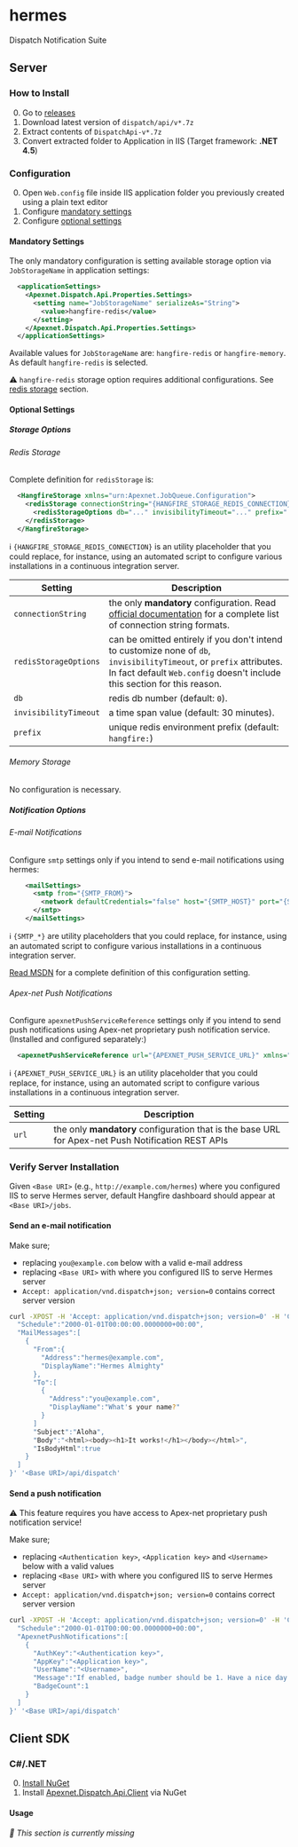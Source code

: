hermes
======

Dispatch Notification Suite


Server
------


### How to Install

0. Go to [releases](https://github.com/Apex-net/hermes/releases)
0. Download latest version of `dispatch/api/v*.7z`
0. Extract contents of `DispatchApi-v*.7z`
0. Convert extracted folder to Application in IIS (Target framework: **.NET 4.5**)


### Configuration

0. Open `Web.config` file inside IIS application folder you previously created using a plain text editor
0. Configure [mandatory settings](#mandatory-settings)
0. Configure [optional settings](#optional-settings)

#### Mandatory Settings

The only mandatory configuration is setting available storage option via `JobStorageName` in application settings:

```xml
  <applicationSettings>
    <Apexnet.Dispatch.Api.Properties.Settings>
      <setting name="JobStorageName" serializeAs="String">
        <value>hangfire-redis</value>
      </setting>
    </Apexnet.Dispatch.Api.Properties.Settings>
  </applicationSettings>
```

Available values for `JobStorageName` are: `hangfire-redis` or `hangfire-memory`. As default `hangfire-redis` is selected.

:warning: `hangfire-redis` storage option requires additional configurations. See [redis storage](#redis-storage) section.

#### Optional Settings

##### Storage Options

###### Redis Storage

Complete definition for `redisStorage` is:

```xml
  <HangfireStorage xmlns="urn:Apexnet.JobQueue.Configuration">
    <redisStorage connectionString="{HANGFIRE_STORAGE_REDIS_CONNECTION}">
      <redisStorageOptions db="..." invisibilityTimeout="..." prefix="..."/>
    </redisStorage>
  </HangfireStorage>
```

:information_source: `{HANGFIRE_STORAGE_REDIS_CONNECTION}` is an utility placeholder that you could replace, for instance, using an automated script to configure various installations in a continuous integration server.

| Setting | Description |
|--- |---
| `connectionString`    | the only **mandatory** configuration. Read [official documentation](http://docs.hangfire.io/en/latest/configuration/using-redis.html#configuration) for a complete list of connection string formats.
| `redisStorageOptions` | can be omitted entirely if you don't intend to customize none of `db`, `invisibilityTimeout`, or `prefix` attributes. In fact default `Web.config` doesn't include this section for this reason.
| `db`                  | redis db number (default: `0`).
| `invisibilityTimeout` | a time span value (default: 30 minutes).
| `prefix`              | unique redis environment prefix (default: `hangfire:`)

###### Memory Storage

No configuration is necessary.

##### Notification Options

###### E-mail Notifications

Configure `smtp` settings only if you intend to send e-mail notifications using hermes:

```xml
    <mailSettings>
      <smtp from="{SMTP_FROM}">
        <network defaultCredentials="false" host="{SMTP_HOST}" port="{SMTP_PORT}" userName="{SMTP_USERNAME}" password="{SMTP_PASSWORD}" enableSsl="{SMTP_SSL}"/>
      </smtp>
    </mailSettings>
```

:information_source: `{SMTP_*}` are utility placeholders that you could replace, for instance, using an automated script to configure various installations in a continuous integration server.

[Read MSDN](https://msdn.microsoft.com/en-us/library/ms164240.aspx) for a complete definition of this configuration setting.

###### Apex-net Push Notifications

Configure `apexnetPushServiceReference` settings only if you intend to send push notifications using Apex-net proprietary push notification service. (Installed and configured separately:)

```xml
  <apexnetPushServiceReference url="{APEXNET_PUSH_SERVICE_URL}" xmlns="urn:Apexnet.Messaging.Configuration"/>
```

:information_source: `{APEXNET_PUSH_SERVICE_URL}` is an utility placeholder that you could replace, for instance, using an automated script to configure various installations in a continuous integration server.

| Setting | Description |
|--- |---
| `url`    | the only **mandatory** configuration that is the base URL for Apex-net Push Notification REST APIs


### Verify Server Installation

Given `<Base URI>` (e.g., `http://example.com/hermes`) where you configured IIS to serve Hermes server, default Hangfire dashboard should appear at `<Base URI>/jobs`.

#### Send an e-mail notification

Make sure;

* replacing `you@example.com` below with a valid e-mail address
* replacing `<Base URI>` with where you configured IIS to serve Hermes server
* `Accept: application/vnd.dispatch+json; version=0` contains correct server version

```bash
curl -XPOST -H 'Accept: application/vnd.dispatch+json; version=0' -H 'Content-Type: application/json; charset=utf-8' -d '{
  "Schedule":"2000-01-01T00:00:00.0000000+00:00",
  "MailMessages":[
    {
      "From":{
        "Address":"hermes@example.com",
        "DisplayName":"Hermes Almighty"
      },
      "To":[
        {
          "Address":"you@example.com",
          "DisplayName":"What's your name?"
        }
      ]
      "Subject":"Aloha",
      "Body":"<html><body><h1>It works!</h1></body></html>",
      "IsBodyHtml":true
    }
  ]
}' '<Base URI>/api/dispatch'
```

#### Send a push notification

:warning: This feature requires you have access to Apex-net proprietary push notification service!

Make sure;

* replacing `<Authentication key>`, `<Application key>` and `<Username>` below with a valid values
* replacing `<Base URI>` with where you configured IIS to serve Hermes server
* `Accept: application/vnd.dispatch+json; version=0` contains correct server version

```bash
curl -XPOST -H 'Accept: application/vnd.dispatch+json; version=0' -H 'Content-Type: application/json; charset=utf-8' -d '{
  "Schedule":"2000-01-01T00:00:00.0000000+00:00",
  "ApexnetPushNotifications":[
    {
      "AuthKey":"<Authentication key>",
      "AppKey":"<Application key>",
      "UserName":"<Username>",
      "Message":"If enabled, badge number should be 1. Have a nice day!",
      "BadgeCount":1
    }
  ]
}' '<Base URI>/api/dispatch'
```


Client SDK
----------

### C#/.NET

0. [Install NuGet](https://docs.nuget.org/consume/installing-nuget)
0. Install [Apexnet.Dispatch.Api.Client](http://www.nuget.org/packages/Apexnet.Dispatch.Api.Client/) via NuGet

#### Usage

_:construction_worker: This section is currently missing_
